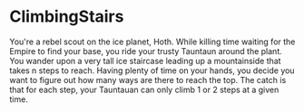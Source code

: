 # ClimbingStairs
You're a rebel scout on the ice planet, Hoth. While killing time waiting for the Empire to find your base, you ride your trusty Tauntaun around the plant. 
You wander upon a very tall ice staircase leading up a mountainside that takes n steps to reach. Having plenty of time on your hands, you decide you want to figure out how many ways are there to reach the top. 
The catch is that for each step, your Tauntauan can only climb 1 or 2 steps at a given time.
